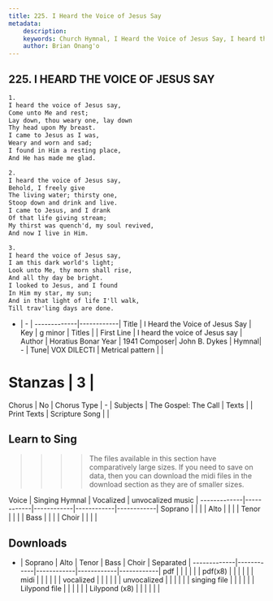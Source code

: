 ```yaml
---
title: 225. I Heard the Voice of Jesus Say
metadata:
    description: 
    keywords: Church Hymnal, I Heard the Voice of Jesus Say, I heard the voice of Jesus say, 
    author: Brian Onang'o
---
```



## 225. I HEARD THE VOICE OF JESUS SAY

```txt
1.
I heard the voice of Jesus say,
Come unto Me and rest;
Lay down, thou weary one, lay down
Thy head upon My breast.
I came to Jesus as I was,
Weary and worn and sad;
I found in Him a resting place,
And He has made me glad.

2.
I heard the voice of Jesus say,
Behold, I freely give
The living water; thirsty one,
Stoop down and drink and live.
I came to Jesus, and I drank
Of that life giving stream;
My thirst was quench'd, my soul revived,
And now I live in Him.

3.
I heard the voice of Jesus say,
I am this dark world's light;
Look unto Me, thy morn shall rise,
And all thy day be bright.
I looked to Jesus, and I found
In Him my star, my sun;
And in that light of life I'll walk,
Till trav'ling days are done.

```

- |   -  |
-------------|------------|
Title | I Heard the Voice of Jesus Say |
Key | g minor |
Titles |  |
First Line | I heard the voice of Jesus say |
Author | Horatius Bonar
Year | 1941
Composer| John B. Dykes |
Hymnal|  - |
Tune| VOX DILECTI |
Metrical pattern | |
# Stanzas | 3 |
Chorus | No |
Chorus Type | - |
Subjects | The Gospel: The Call |
Texts |  |
Print Texts | 
Scripture Song |  |
  
## Learn to Sing

>>>> The files available in this section have comparatively large sizes. If you need to save on data, then you can download the midi files in the download section as they are of smaller sizes.

Voice |  Singing Hymnal | Vocalized | unvocalized music |
-------------|------------|------------|------------|------------|
Soprano | | | |
Alto | | | |
Tenor | | | |
Bass | | | |
Choir | | | |

## Downloads

- |  Soprano | Alto | Tenor | Bass | Choir | Separated |
-------------|------------|------------|------------|------------|
pdf | | | | | |
pdf(x8) | | | | | |
midi | | | | | |
vocalized | | | | | |
unvocalized | | | | | |
singing file | | | | | |
Lilypond file | | | | | |
Lilypond (x8) | | | | | |
  
